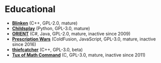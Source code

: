 [comment]: # (autogenerated content, do not edit)
# Educational

- **[Blinken](../blinken.md)** (C++, GPL-2.0, mature)
- **[Childsplay](../childsplay.md)** (Python, GPL-3.0, mature)
- **[ORIENT](../orient.md)** (C#, Java, GPL-2.0, mature, inactive since 2009)
- **[Prescription Wars](../prescription_wars.md)** (ColdFusion, JavaScript, GPL-3.0, mature, inactive since 2016)
- **[thiefcatcher](../thiefcatcher.md)** (C++, GPL-3.0, beta)
- **[Tux of Math Command](../tux_of_math_command.md)** (C, GPL-3.0, mature, inactive since 2011)